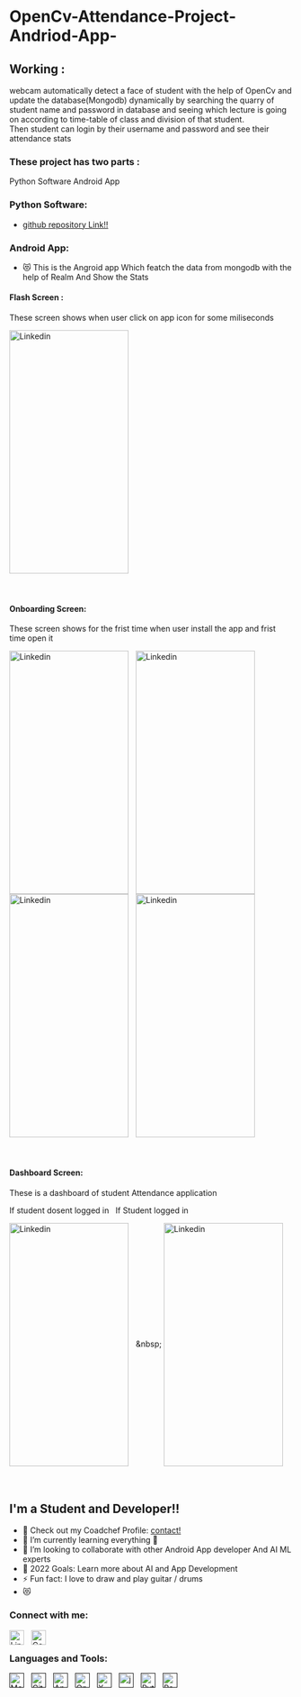 # OpenCv-Attendance-Project-Andriod-App-

## Working : 
webcam automatically detect a face of student with the help of OpenCv and update the database(Mongodb) dynamically by searching the quarry of student name and password in database and seeing which lecture is going on according to time-table of class and division of that student.<br />Then student can login by their username and password and see their attendance stats


### These project has two parts :
Python Software 
Android App 

### Python Software:
- [github repository Link!!]()

### Android App:

- 😻 This is the Angroid app Which featch the data from mongodb with the help of Realm And Show the Stats
#### Flash Screen : 

These screen shows when user click on app icon for some miliseconds

[<img align="center" alt="Linkedin" width="212px" height="432px" src="https://user-images.githubusercontent.com/106876220/174421234-61b266b1-389d-4b1c-a40e-ea15b63fd14c.jpeg" style="padding-right:10px;" />](https://user-images.githubusercontent.com/106876220/174421234-61b266b1-389d-4b1c-a40e-ea15b63fd14c.jpeg)
<br />
<br />
<br />
#### Onboarding Screen: 

These screen shows for the frist time when user install the app and frist time open it

[<img align="left" alt="Linkedin" width="212px" height="432px" src="https://user-images.githubusercontent.com/106876220/174421769-87ad08c6-943c-4c58-85a4-4a3b3821fa7f.jpeg" style="padding-right:10px;" />](https://user-images.githubusercontent.com/106876220/174421769-87ad08c6-943c-4c58-85a4-4a3b3821fa7f.jpeg)

[<img align="left" alt="Linkedin" width="212px" height="432px" src="https://user-images.githubusercontent.com/106876220/174421775-4f6c1588-abb2-42d3-8c01-d10735f2eea7.jpeg" style="padding-right:10px;" />](https://user-images.githubusercontent.com/106876220/174421775-4f6c1588-abb2-42d3-8c01-d10735f2eea7.jpeg)

[<img align="left" alt="Linkedin" width="212px" height="432px" src="https://user-images.githubusercontent.com/106876220/174421776-ec2d1485-e6c7-4dd7-a2e9-8cb78c7aabea.jpeg" style="padding-right:10px;" />](https://user-images.githubusercontent.com/106876220/174421776-ec2d1485-e6c7-4dd7-a2e9-8cb78c7aabea.jpeg)

[<img align="center" alt="Linkedin" width="212px" height="432px" src="https://user-images.githubusercontent.com/106876220/174421781-577aa5a6-48b8-4728-b831-75cb2f619e8b.jpeg" style="padding-right:10px;" />](https://user-images.githubusercontent.com/106876220/174421781-577aa5a6-48b8-4728-b831-75cb2f619e8b.jpeg)
<br />
<br />
<br />
#### Dashboard Screen: 

These is a dashboard of student Attendance application

If student dosent logged in &nbsp; If Student logged in

[<img align="left" alt="Linkedin" width="212px" height="432px" src="https://user-images.githubusercontent.com/106876220/174422355-3517f85c-38b8-4222-8188-da0dc5df86be.jpeg" style="padding-right:10px;" />]([https://user-images.githubusercontent.com/106876220/174421776-ec2d1485-e6c7-4dd7-a2e9-8cb78c7aabea.jpeg](https://user-images.githubusercontent.com/106876220/174422355-3517f85c-38b8-4222-8188-da0dc5df86be.jpeg))
&nbsp;
[<img align="center" alt="Linkedin" width="212px" height="432px" src="https://user-images.githubusercontent.com/106876220/174422407-ebc206ee-5c47-4bcd-b872-d73181169229.jpeg" style="padding-right:10px;" />](https://user-images.githubusercontent.com/106876220/174422407-ebc206ee-5c47-4bcd-b872-d73181169229.jpeg)
<br />
<br />
<br />


## I'm a Student and Developer!!

- 🔭 Check out my Coadchef Profile: [contact!](https://www.codechef.com/users/tigercoder_7)
- 🌱 I’m currently learning everything 🤣
- 👯 I’m looking to collaborate with other Android App developer And AI ML experts
- 🥅 2022 Goals: Learn more about AI and App Development
- ⚡ Fun fact: I love to draw and play guitar / drums
- 😻 

### Connect with me:

[<img align="left" alt="Linkedin" width="26px" src="https://pics.freeicons.io/uploads/icons/png/16090541531530099327-512.png" style="padding-right:10px;" />](https://www.linkedin.com/in/aniket-wagh-033022205/)
[<img align="left" alt="Codechef" width="26px" src="https://img.icons8.com/fluency/344/codechef.png" style="padding-right:10px;" />](https://www.codechef.com/users/tigercoder_7)

<br />



### Languages and Tools:


[<img align="left" alt="MongoDB" width="26px" src="https://cdn.jsdelivr.net/gh/devicons/devicon/icons/mongodb/mongodb-original.svg" style="padding-right:10px;" />]()
[<img align="left" alt="Git" width="26px" src="https://cdn.jsdelivr.net/gh/devicons/devicon/icons/git/git-original.svg" style="padding-right:10px;" />]()
[<img align="left" alt="Android" width="26px" src="https://img.icons8.com/color/344/android-studio--v3.png" style="padding-right:10px;" />]()
[<img align="left" alt="OpenCv" width="26px" src="https://img.icons8.com/color/344/opencv.png" style="padding-right:10px;" />]()
[<img align="left" alt="XML" width="26px" src="https://img.icons8.com/dusk/344/xml-file.png" style="padding-right:10px;" />]()
[<img align="left" alt="java" width="26px" src="https://img.icons8.com/ios-filled/344/java-coffee-cup-logo--v1.png" style="padding-right:10px;" />]()
[<img align="left" alt="Python" width="26px" src="https://img.icons8.com/color/344/python--v1.png" style="padding-right:10px;" />]()
[<img align="left" alt="Realm" width="26px" src="https://pics.freeicons.io/uploads/icons/png/5673890331551942642-512.png" style="padding-right:10px;" />]()
